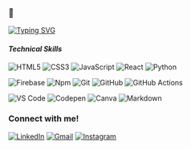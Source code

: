 ###  👋





[![Typing SVG](https://readme-typing-svg.demolab.com/?lines=Hello+Everyone!+I'm+Oguz+;I'm+Software+Developer)](https://git.io/typing-svg)




#### _Technical Skills_

![HTML5](https://img.shields.io/badge/HTML5-chocolate?style=flat-square&logo=html5&logoColor=white&style=flat-square) ![CSS3](https://img.shields.io/badge/-CSS3-%231572B6?style=flat-square&logo=css3&style=flat-square) ![JavaScript](https://img.shields.io/badge/JavaScript-yellow?style=flat-square&logo=javascript&logoColor=white&style=flat-square) ![React](https://img.shields.io/badge/-React-61DAFB?style=flat-square&logo=react&logoColor=ffffff&style=flat-square) ![Python](https://img.shields.io/badge/python-3670A0?style=flat-square&logo=python&logoColor=ffdd54&style=flat-square)

![Firebase](https://img.shields.io/badge/-Firebase-FFCA28?style=flat-square&logo=firebase&logoColor=ffffff&style=flat-square) ![Npm](https://img.shields.io/badge/-npm-CB3837?style=flat-square&logo=npm&style=flat-square) ![Git](https://img.shields.io/badge/-Git-%23F05032?style=flat-square&logo=git&logoColor=%23ffffff&style=flat-square) ![GitHub](https://img.shields.io/badge/-GitHub-181717?style=flat-square&logo=github&style=flat-square) ![GitHub Actions](https://img.shields.io/badge/github%20actions-%232671E5.svg?style=flat-square&logo=githubactions&logoColor=white&style=flat-square)

![VS Code](http://img.shields.io/badge/-VS%20Code-007ACC?style=flat-square&logo=visual-studio-code&logoColor=ffffff&style=flat-square) ![Codepen](https://img.shields.io/badge/Codepen-000000?style=flat-square&logo=codepen&logoColor=white&style=flat-square) ![Canva](https://img.shields.io/badge/Canva-%2300C4CC.svg?style=flat-square&logo=Canva&logoColor=white&style=flat-square) ![Markdown](https://img.shields.io/badge/markdown-%23000000.svg?style=flat-square&logo=markdown&logoColor=white&style=flat-square)




### Connect with me!

<a href="https://www.linkedin.com/in/o%C4%9Fuzhan-k%C4%B1yar-3b906a176/"><img src="https://img.icons8.com/bubbles/50/000000/linkedin.png" alt="LinkedIn"/></a>
<a href="mailto:oguzhankiyar03@gmail.com"><img src="https://img.icons8.com/bubbles/50/000000/gmail.png" alt="Gmail"/></a>
<a href="https://www.instagram.com/ogirillex"><img src="https://img.icons8.com/bubbles/50/000000/instagram.png" alt="Instagram"/></a>
